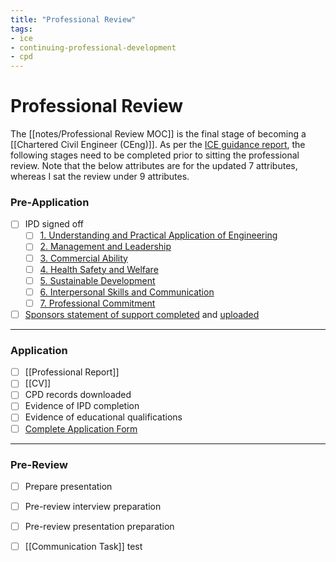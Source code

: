 ```yaml
---
title: "Professional Review"
tags: 
- ice
- continuing-professional-development
- cpd
---
```

# Professional Review
The [[notes/Professional Review MOC]] is the final stage of becoming a [[Chartered Civil Engineer (CEng)]]. As per the [ICE guidance report](https://www.ice.org.uk/download-centre/professional-review-guidance/), the following stages need to be completed prior to sitting the professional review. Note that the below attributes are for the updated 7 attributes, whereas I sat the review under 9 attributes.

### Pre-Application
- [ ] IPD signed off
	- [ ] [1. Understanding and Practical Application of Engineering](notes/Civil%20Engineering%20MOC/Professional%20Review%20MOC/1.%20Understanding%20and%20Practical%20Application%20of%20Engineering.md)
	- [ ] [2. Management and Leadership](notes/Civil%20Engineering%20MOC/Professional%20Review%20MOC/2.%20Management%20and%20Leadership.md)
	- [ ] [3. Commercial Ability](notes/Civil%20Engineering%20MOC/Professional%20Review%20MOC/3.%20Commercial%20Ability.md)
	- [ ] [4. Health Safety and Welfare](notes/Civil%20Engineering%20MOC/Professional%20Review%20MOC/4.%20Health%20Safety%20and%20Welfare.md)
	- [ ] [5. Sustainable Development](notes/Civil%20Engineering%20MOC/Professional%20Review%20MOC/5.%20Sustainable%20Development.md)
	- [ ] [6. Interpersonal Skills and Communication](notes/Civil%20Engineering%20MOC/Professional%20Review%20MOC/6.%20Interpersonal%20Skills%20and%20Communication.md)
	- [ ] [7. Professional Commitment](notes/Civil%20Engineering%20MOC/Professional%20Review%20MOC/7.%20Professional%20Commitment.md)
- [ ] [Sponsors statement of support completed](https://www.ice.org.uk/download-centre/sponsor-s-statement-of-support/) and [uploaded](https://reviews.ice.org.uk/upload/UploadApplication)

---
### Application
- [ ] [[Professional Report]]
- [ ] [[CV]]
- [ ] CPD records downloaded
- [ ] Evidence of IPD completion
- [ ] Evidence of educational qualifications
- [ ] [Complete Application Form](https://www.ice.org.uk/download-centre/professional-review-application-form/)

---
### Pre-Review
- [ ] Prepare presentation
- [ ] Pre-review interview preparation
- [ ] Pre-review presentation preparation
- [ ] [[Communication Task]] test


